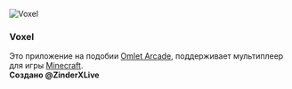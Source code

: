![Voxel](https://voxelofficial.netlify.app/vxl/title.png)

  ### Voxel
  Это приложение на подобии <a href="https://wiki.livearcade.su/omletarcade">Omlet Arcade</a>, поддерживает мультиплеер для игры <a href="https://ru.wikipedia.org/wiki/Minecraft">Minecraft</a>.  
  **Создано @ZinderXLive**
